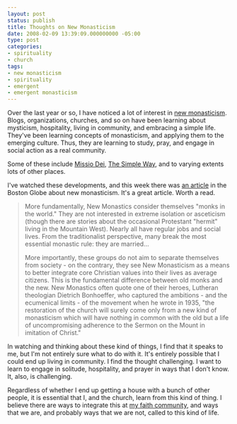 ```yaml
---
layout: post
status: publish
title: Thoughts on New Monasticism
date: 2008-02-09 13:39:09.000000000 -05:00
type: post
categories:
- spirituality
- church
tags:
- new monasticism
- spirituality
- emergent
- emergent monasticism
---
```

Over the last year or so, I have noticed a lot of interest in <a href="http://en.wikipedia.org/wiki/New_Monasticism">new monasticism</a>. Blogs, organizations, churches, and so on have been learning about mysticism, hospitality, living in community, and embracing a simple life. They've been learning concepts of monasticism, and applying them to the emerging culture. Thus, they are learning to study, pray, and engage in social action as a real community. 

Some of these include <a href="http://www.missio-dei.com/">Missio Dei</a>, <a href="http://www.thesimpleway.org/">The Simple Way</a>, and to varying extents lots of other places.

I've watched these developments, and this week there was <a href="http://www.boston.com/bostonglobe/ideas/articles/2008/02/03/the_unexpected_monks/">an article</a> in the Boston Globe about new monasticism. It's a great article. Worth a read.
<blockquote><p>More fundamentally, New Monastics consider themselves "monks in the world." They are not interested in extreme isolation or asceticism (though there are stories about the occasional Protestant "hermit" living in the Mountain West). Nearly all have regular jobs and social lives. From the traditionalist perspective, many break the most essential monastic rule: they are married...</p>
<p>More importantly, these groups do not aim to separate themselves from society - on the contrary, they see New Monasticism as a means to better integrate core Christian values into their lives as average citizens. This is the fundamental difference between old monks and the new. New Monastics often quote one of their heroes, Lutheran theologian Dietrich Bonhoeffer, who captured the ambitions - and the ecumenical limits - of the movement when he wrote in 1935, "the restoration of the church will surely come only from a new kind of monasticism which will have nothing in common with the old but a life of uncompromising adherence to the Sermon on the Mount in imitation of Christ."</p></blockquote>
In watching and thinking about these kind of things, I find that it speaks to me, but I'm not entirely sure what to do with it. It's entirely possible that I could end up living in community. I find the thought challenging. I want to learn to engage in solitude, hospitality, and prayer in ways that I don't know. It, also, is challenging.

Regardless of whether I end up getting a house with a bunch of other people, it is essential that I, and the church, learn from this kind of thing. I believe there are ways to integrate this at <a href="http://www.revolutionatlanta.com/">my faith community</a>, and ways that we are, and probably ways that we are not, called to this kind of life.
